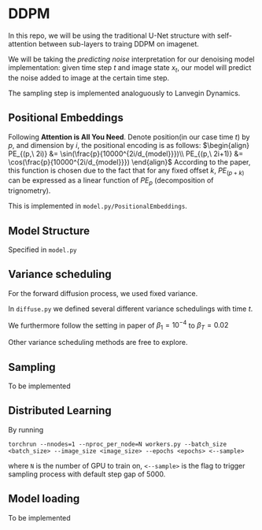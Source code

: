 # DDPM 

In this repo, we will be using the traditional U-Net structure with self-attention between sub-layers to traing DDPM on imagenet.

We will be taking the *predicting noise* interpretation for our denoising model implementation: given time step $t$ and image state $x_t$, our model will predict the noise added to image at the certain time step. 

The sampling step is implemented analoguously to Lanvegin Dynamics. 

## Positional Embeddings
Following **Attention is All You Need**. Denote position(in our case time $t$) by $p$, and dimension by $i$, the positional encoding is as follows: $\begin{align}
PE_{(p,\ 2i)} &= \sin(\frac{p}{10000^{2i/d_{model}}})\\
PE_{(p,\ 2i+1)} &= \cos(\frac{p}{10000^{2i/d_{model}}})
\end{align}$
According to the paper, this function is chosen due to the fact that for any fixed offset $k$, $PE_{(p+k)}$ can be expressed as a linear function of $PE_{p}$ (decomposition of trignometry). 

This is implemented in `model.py/PositionalEmbeddings`.

## Model Structure
Specified in `model.py`

## Variance scheduling
For the forward diffusion process, we used fixed variance.

In `diffuse.py` we defined several different variance schedulings with time $t$.

We furthermore follow the setting in paper of $\beta_1 = 10^{-4}$ to $\beta_T = 0.02$

Other variance scheduling methods are free to explore.

## Sampling

To be implemented

## Distributed Learning

By running

```
torchrun --nnodes=1 --nproc_per_node=N workers.py --batch_size <batch_size> --image_size <image_size> --epochs <epochs> <--sample>
```
where `N` is the number of GPU to train on, `<--sample>` is the flag to trigger sampling process with default step gap of 5000. 

## Model loading

To be implemented
